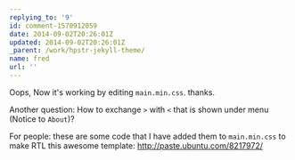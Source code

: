 ```yaml
---
replying_to: '9'
id: comment-1570912059
date: 2014-09-02T20:26:01Z
updated: 2014-09-02T20:26:01Z
_parent: /work/hpstr-jekyll-theme/
name: fred
url: ''
---
```


Oops, Now it's working by editing `main.min.css`. thanks.

Another question: How to exchange `>` with `<` that is shown under menu (Notice
to `About`)?

For people: these are some code that I have added them to `main.min.css` to make
RTL this awesome template: <http://paste.ubuntu.com/8217972/>
